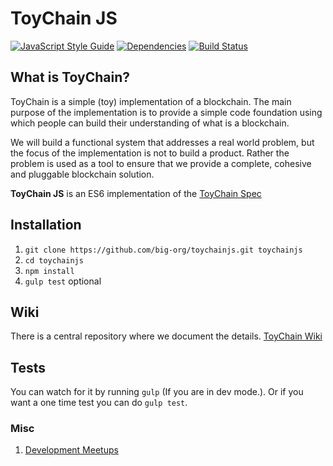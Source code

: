 # ToyChain JS

[![JavaScript Style Guide](https://img.shields.io/badge/code%20style-standard-brightgreen.svg?style=flat-square)](http://standardjs.com/) [![Dependencies](https://img.shields.io/david/strongloop/express.svg?maxAge=2592000?style=flat-square)](https://github.com/big-org/toychain) [![Build Status](https://travis-ci.org/big-org/toychainjs.svg?branch=master)](https://travis-ci.org/big-org/toychainjs)

## What is ToyChain?
ToyChain is a simple (toy) implementation of a blockchain. The main purpose of the implementation is to provide a simple code foundation using which people can build their understanding of what is a blockchain.

We will build a functional system that addresses a real world problem, but the focus of the implementation is not to build a product. Rather the problem is used as a tool to ensure that we provide a complete, cohesive and pluggable blockchain solution.

**ToyChain JS** is an ES6 implementation of the [ToyChain Spec](https://github.com/big-org/toychain/wiki "ToyChain Blockchain Spec")

## Installation
  1. `git clone https://github.com/big-org/toychainjs.git toychainjs`
  2. `cd toychainjs`
  3. `npm install`
  4. `gulp test` optional

## Wiki
There is a central repository where we document the details. [ToyChain Wiki](https://github.com/big-org/toychain/wiki "ToyChain Wiki")

## Tests
You can watch for it by running `gulp` (If you are in dev mode.). Or if you want a one time test you can do `gulp test`.

### Misc

 1. [Development Meetups](https://github.com/big-org/toychain/wiki/Development-Meetups "Development Meetups")
